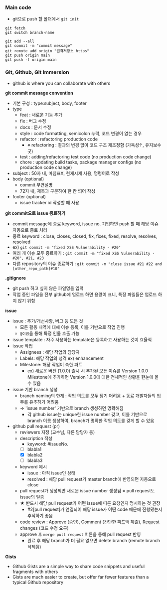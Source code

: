 ### Main code

- git으로 push 할 폴더에서 `git init`

```
git fetch
git switch branch-name

git add --all
git commit -m "commit message"
git remote add origin "원격저장소 https"
git push origin main
git push -f origin main
```

### Git, Github, Git Immersion
- github is where you can collaborate with others

<b>git commit message convention</b>
- 기본 구성 : type:subject, body, footer
- type
  - feat : 새로운 기능 추가
  - fix : 버그 수정
  - docs : 문서 수정
  - style : code formatting, semicolon 누락, 코드 변경이 없는 경우
  - refactor : refactoring production code
    - ※ refactoring : 결과의 변경 없이 코드 구조 재조정함 (가독성↑, 유지보수 굿)
  - test : adding/refactoring test code (no production code change)
  - chore : updating build tasks, package manager configs (no production code change)
- subject : 50자 내, 마침표X, 현재시제 사용, 명령어로 작성
- body (optional)
  - commit 부연설명
  - 72자 내, 제목과 구분하여 한 칸 띄어 작성
- footer (optional)
  - issue tracker id 작성할 때 사용

<b>git commit으로 issue 종료하기</b>
- commit message에 종료 keyword, issue no. 기입하면 push 할 때 해당 이슈 자동으로 종료 처리
- 종료 keyword : close, closes, closed, fix, fixes, fixed, resolve, resolves, resolved
- ex) `git commit -m "fixed XSS Vulnerability - #20"`
- 여러 개 이슈 모두 종료하기 : `git commit -m "fixed XSS Vulnerability - #20", #21, #23`
- 다른 repository의 이슈 종료하기 : `git commit -m "close issue #21 #22 and [other_repo_path]#10"`

<b>.gitignore</b>
- git push 하고 싶지 않은 파일명들 입력
- 작업 중인 파일을 전부 github에 업로드 하면 용량이 크니, 특정 파일들은 업로드 하지 않기 위함

<b>issue</b>
- issue : 추가/개선사항, 버그 등 모든 것
  - 모든 활동 내역에 대해 이슈 등록, 이를 기반으로 작업 진행
  - `@이름`을 통해 특정 인물 호출 가능
- issue template : 자주 사용하는 template은 등록하고 사용하는 것이 효율적
- issue 작업
  - Assignees : 해당 작업의 담당자
  - Labels: 해당 작업의 성격 ex) enhancement
  - Milestone: 해당 작업이 속한 파트
    - ex) 새로운 버전 (1.0.0) 출시 시 추가된 모든 이슈를 Version 1.0.0 Milestone에 추가하면 Version 1.0.0에 대한 전체적인 상황을 한눈에 볼 수 있음
- issue 기반 branch 생성
  - branch naming의 한계 : 작업 의도를 모두 담기 어려움 + 동료 개발자들의 업무를 유추하기 어려움
  - → 'issue number' 기반으로 branch 생성하면 명확해짐
    - 각 github issue는 unique한 issue number 갖고, 이를 기반으로 branch 이름 생성하여, branch가 명확한 작업 의도를 갖게 할 수 있음
- github pull request (pr)
  - reviewers 지정 (교수님, 다른 담당자 등)
  - description 작성
    - keyword: #issueNo.
    - [ ] blabla1
    - [x] blabla2
    - [ ] blabla3
  - keyword 예시
    - issue : 아직 issue인 상태
    - resolved : 해당 pull request가 master branch에 반영되면 자동으로 close
  - pull request가 생성되면 새로운 issue number 생성됨 = pull request도 issue의 일종
  - ★ 반드시 해당 pull request가 어떤 issue에 따른 요청인지 명시하는 것 권장
    - #2[pull request]가 연결되어 해당 issue가 어떤 code 때문에 진행됐는지 추적하기 좋음
  - code review : Approve (승인), Comment (간단한 피드백 제출), Request changes (코드 수정 요구)
  - approve 후 `merge pull request` 버튼을 통해 pull request 반영
    - 완료 후 해당 branch가 더 필요 없으면 delete branch (remote branch 삭제됨)

<b>Gists</b>
- Github Gists are a simple way to share code snippets and useful fragments with others
- Gists are much easier to create, but offer far fewer features than a typical Github repository
